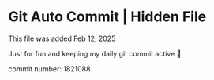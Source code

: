 # Git Auto Commit | Hidden File

This file was added Feb 12, 2025

Just for fun and keeping my daily git commit active 🤪

commit number: 1821088

